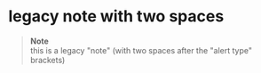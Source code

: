 # legacy note with two spaces

> **Note**  
> this is a legacy "note" (with two spaces after the "alert type" brackets)
